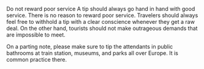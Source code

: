 Do not reward poor service
   A tip should always go hand in hand with good service. There is no reason to reward poor service. Travelers should always feel free to withhold a tip with a clear conscience whenever they get a raw deal. On the other hand, tourists should not make outrageous demands that are impossible to meet.
   
   On a parting note, please make sure to tip the attendants in public bathrooms at train station, museums, and parks all over Europe. It is common practice there.
   

